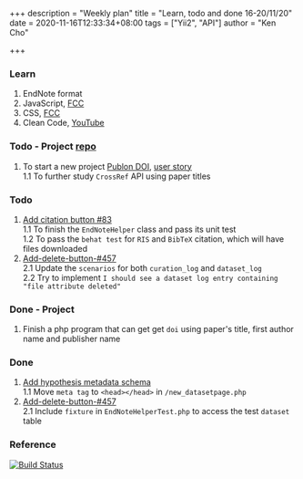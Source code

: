 +++
description = "Weekly plan"
title = "Learn, todo and done 16-20/11/20"
date = 2020-11-16T12:33:34+08:00
tags = ["Yii2", "API"]
author = "Ken Cho"

+++  
### Learn
1. EndNote format  
2. JavaScript, [FCC](https://www.freecodecamp.org/learn/)
3. CSS, [FCC](https://www.freecodecamp.org/learn/)
4. Clean Code, [YouTube](https://www.youtube.com/watch?v=7EmboKQH8lM)

### Todo - Project [repo](https://github.com/kencho51/test/tree/develop/mint_doi)
1. To start a new project [Publon DOI](https://drive.google.com/file/d/1bCUUq86WwNko8u1JImGmj96s3Rqv0Ldj/view?usp=sharing), [user story](https://docs.google.com/document/d/1CopK9e9QclOd91WRN1LREEBefMDb5cWoHiElj3IfKLc/edit#heading=h.2b6t0w755r3s)  
    1.1 To further study `CrossRef` API using paper titles

### Todo
1. [Add citation button #83](https://github.com/gigascience/gigadb-website/issues/83)  
    1.1 To finish the `EndNoteHelper` class and pass its unit test  
    1.2 To pass the `behat test` for `RIS` and `BibTeX` citation, which will have files downloaded  
2. [Add-delete-button-#457](https://github.com/gigascience/gigadb-website/pull/503)  
    2.1 Update the `scenarios` for both `curation_log` and `dataset_log`  
    2.2 Try to implement `I should see a dataset log entry containing "file attribute deleted"`  

### Done  - Project
1. Finish a php program that can get get `doi` using paper's title, first author name and publisher name  

### Done
1. [Add hypothesis metadata schema](https://github.com/gigascience/gigadb-website/pull/516)  
    1.1 Move `meta tag` to `<head></head>` in `/new_datasetpage.php`  
2. [Add-delete-button-#457](https://github.com/gigascience/gigadb-website/pull/503)  
    2.1 Include `fixture` in `EndNoteHelperTest.php` to access the test `dataset` table  
    
### Reference


[![Build Status](https://travis-ci.org/kencho51/gigathing.svg?branch=master)](https://travis-ci.org/kencho51/gigathing)


